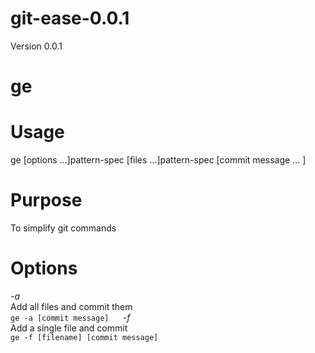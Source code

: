 git-ease-0.0.1
===============

Version 0.0.1 <br>

# ge

Usage
===========
ge [options ...]pattern-spec [files ...]pattern-spec [commit message ... ]

Purpose
===========
To simplify git commands

Options
===========
*-a*<br>
Add all files and commit them<br>
```ge -a [commit message]```
```  ```
*-f*<br>
Add a single file and commit<br>
```ge -f [filename] [commit message]```



